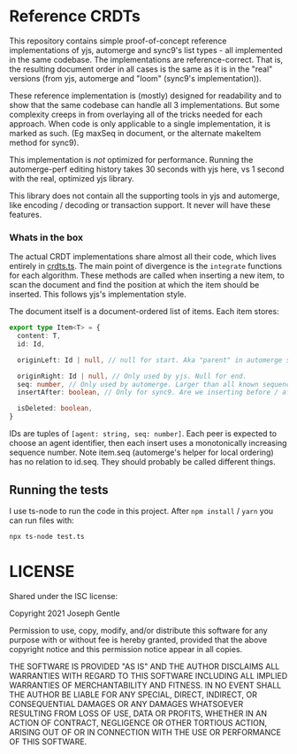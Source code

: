 # Reference CRDTs

This repository contains simple proof-of-concept reference implementations of yjs, automerge and sync9's list types - all implemented in the same codebase. The implementations are reference-correct. That is, the resulting document order in all cases is the same as it is in the "real" versions (from yjs, automerge and "loom" (sync9's implementation)).

These reference implementation is (mostly) designed for readability and to show that the same codebase can handle all 3 implementations. But some complexity creeps in from overlaying all of the tricks needed for each approach. When code is only applicable to a single implementation, it is marked as such. (Eg maxSeq in document, or the alternate makeItem method for sync9).

This implementation is *not* optimized for performance. Running the automerge-perf editing history takes 30 seconds with yjs here, vs 1 second with the real, optimized yjs library.

This library does not contain all the supporting tools in yjs and automerge, like encoding / decoding or transaction support. It never will have these features.


### Whats in the box

The actual CRDT implementations share almost all their code, which lives entirely in [crdts.ts](crdts.ts). The main point of divergence is the `integrate` functions for each algorithm. These methods are called when inserting a new item, to scan the document and find the position at which the item should be inserted. This follows yjs's implementation style.

The document itself is a document-ordered list of items. Each item stores:

```typescript
export type Item<T> = {
  content: T,
  id: Id,

  originLeft: Id | null, // null for start. Aka "parent" in automerge semantics.

  originRight: Id | null, // Only used by yjs. Null for end.
  seq: number, // Only used by automerge. Larger than all known sequence numbers when created.
  insertAfter: boolean, // Only for sync9. Are we inserting before / after our parent?

  isDeleted: boolean,
}
```

IDs are tuples of `[agent: string, seq: number]`. Each peer is expected to choose an agent identifier, then each insert uses a monotonically increasing sequence number. Note item.seq (automerge's helper for local ordering) has no relation to id.seq. They should probably be called different things.


## Running the tests

I use ts-node to run the code in this project. After `npm install` / `yarn` you can run files with:

```
npx ts-node test.ts
```


# LICENSE

Shared under the ISC license:

Copyright 2021 Joseph Gentle

Permission to use, copy, modify, and/or distribute this software for any purpose with or without fee is hereby granted, provided that the above copyright notice and this permission notice appear in all copies.

THE SOFTWARE IS PROVIDED "AS IS" AND THE AUTHOR DISCLAIMS ALL WARRANTIES WITH REGARD TO THIS SOFTWARE INCLUDING ALL IMPLIED WARRANTIES OF MERCHANTABILITY AND FITNESS. IN NO EVENT SHALL THE AUTHOR BE LIABLE FOR ANY SPECIAL, DIRECT, INDIRECT, OR CONSEQUENTIAL DAMAGES OR ANY DAMAGES WHATSOEVER RESULTING FROM LOSS OF USE, DATA OR PROFITS, WHETHER IN AN ACTION OF CONTRACT, NEGLIGENCE OR OTHER TORTIOUS ACTION, ARISING OUT OF OR IN CONNECTION WITH THE USE OR PERFORMANCE OF THIS SOFTWARE.
